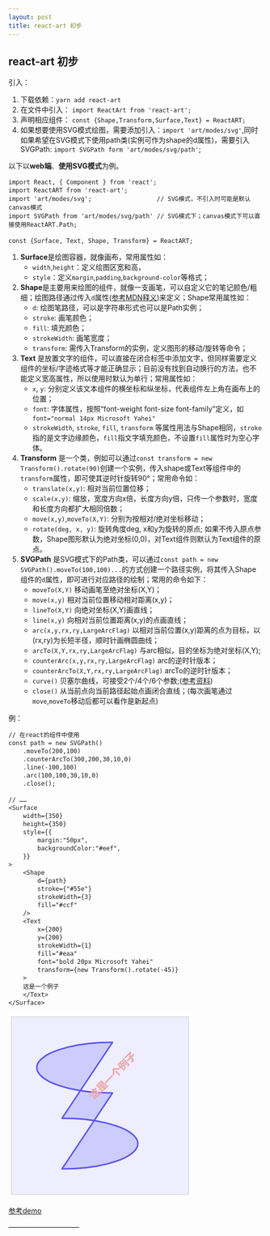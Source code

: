 ```yaml
---
layout: post
title: react-art 初步
---
```


## react-art 初步
引入：
1. 下载依赖：`yarn add react-art`
2. 在文件中引入： `import ReactArt from 'react-art';`
3. 声明相应组件： `const {Shape,Transform,Surface,Text} = ReactART;`
4. 如果想要使用SVG模式绘图，需要添加引入：`import 'art/modes/svg'`,同时如果希望在SVG模式下使用path类(实例可作为shape的d属性)，需要引入SVGPath: `import SVGPath form 'art/modes/svg/path'`;

以下以**web端**、**使用SVG模式**为例。
```
import React, { Component } from 'react';
import ReactART from 'react-art';
import 'art/modes/svg';                  // SVG模式，不引入时可能是默认canvas模式
import SVGPath from 'art/modes/svg/path' // SVG模式下；canvas模式下可以直接使用ReactART.Path;

const {Surface, Text, Shape, Transform} = ReactART;
```
1. **Surface**是绘图容器，就像画布，常用属性如：
    + `width`,`height`：定义绘图区宽和高，
    + `style`：定义`margin`,`padding`,`background-color`等格式；
2. **Shape**是主要用来绘图的组件，就像一支画笔，可以自定义它的笔记颜色/粗细；绘图路径通过传入`d`属性([参考MDN释义](https://developer.mozilla.org/zh-CN/docs/Web/SVG/Attribute/d/))来定义；Shape常用属性如：
    + `d`: 绘图笔路径，可以是字符串形式也可以是Path实例；
    + `stroke`: 画笔颜色；
    + `fill`: 填充颜色；
    + `strokeWidth`: 画笔宽度；
    + `transform`: 需传入Transform的实例，定义图形的移动/旋转等命令；
3. **Text** 是放置文字的组件，可以直接在闭合标签中添加文字，但同样需要定义组件的坐标/字迹格式等才能正确显示；目前没有找到自动换行的方法，也不能定义宽高属性，所以使用时默认为单行；常用属性如：
    + `x`, `y`: 分别定义该文本组件的横坐标和纵坐标，代表组件左上角在画布上的位置；
    + `font`: 字体属性，按照“font-weight font-size font-family”定义，如`font="normal 14px Microsoft Yahei"`
    + `strokeWidth`, `stroke`, `fill`, `transform` 等属性用法与Shape相同，`stroke`指的是文字边缘颜色，`fill`指文字填充颜色，不设置`fill`属性时为空心字体。
4. **Transform** 是一个类，例如可以通过`const transform = new Transform().rotate(90)`创建一个实例，传入shape或Text等组件中的`transform`属性，即可使其逆时针旋转90°；常用命令如：
    + `translate(x,y)`: 相对当前位置位移；
    + `scale(x,y)`: 缩放，宽度方向x倍，长度方向y倍，只传一个参数时，宽度和长度方向都扩大相同倍数；
    + `move(x,y)`,`moveTo(X,Y)`: 分别为按相对/绝对坐标移动；
    + `rotate(deg, x, y)`: 旋转角度deg, x和y为旋转的原点; 如果不传入原点参数，Shape图形默认为绝对坐标(0,0)，对Text组件则默认为Text组件的原点。
5. **SVGPath** 是SVG模式下的Path类，可以通过`const path = new SVGPath().moveTo(100,100)...`的方式创建一个路径实例，将其传入Shape组件的`d`属性，即可进行对应路径的绘制；常用的命令如下：
    + `moveTo(X,Y)` 移动画笔至绝对坐标(X,Y)；
    + `move(x,y)` 相对当前位置移动相对距离(x,y)；
    + `lineTo(X,Y)` 向绝对坐标(X,Y)画直线；
    + `line(x,y)` 向相对当前位置距离(x,y)的点画直线；
    + `arc(x,y,rx,ry,LargeArcFlag)` 以相对当前位置(x,y)距离的点为目标，以(rx,ry)为长短半径，顺时针画椭圆曲线；
    + `arcTo(X,Y,rx,ry,LargeArcFlag)` 与arc相似，目的坐标为绝对坐标(X,Y);
    + `counterArc(x,y,rx,ry,LargeArcFlag)` arc的逆时针版本；
    + `counterArcTo(X,Y,rx,ry,LargeArcFlag)` arcTo的逆时针版本；
    + `curve()` 贝塞尔曲线，可接受2个/4个/6个参数;([参考资料](https://developer.mozilla.org/zh-CN/docs/Web/SVG/Attribute/d#Curveto/))
    + `close()` 从当前点向当前路径起始点画闭合直线；(每次画笔通过`move`,`moveTo`移动后都可以看作是新起点)

例：
```
// 在react的组件中使用
const path = new SVGPath()
    .moveTo(200,100)
    .counterArcTo(300,200,30,10,0)
    .line(-100,100)
    .arc(100,100,30,10,0)
    .close(); 

// ……
<Surface 
    width={350} 
    height={350} 
    style={{
        margin:"50px", 
        backgroundColor:"#eef",
    }}
>
    <Shape 
        d={path} 
        stroke={"#55e"} 
        strokeWidth={3}
        fill="#ccf"
    />
    <Text
        x={200}
        y={200}
        strokeWidth={1}
        fill="#eaa"
        font="bold 20px Microsoft Yahei"
        transform={new Transform().rotate(-45)}
    >
    这是一个例子
    </Text>
</Surface>
```
![example](/images/art-exp.png)

[参考demo](https://github.com/AnneBai/simple-art-svg-demo)

——————————